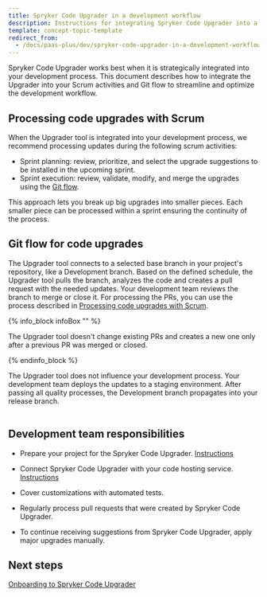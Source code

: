 ```yaml
---
title: Spryker Code Upgrader in a development workflow
description: Instructions for integrating Spryker Code Upgrader into a development process
template: concept-topic-template
redirect_from:
  - /docs/paas-plus/dev/spryker-code-upgrader-in-a-development-workflow.html
---
```


Spryker Code Upgrader works best when it is strategically integrated into your development process. This document describes how to integrate the Upgrader into your Scrum activities and Git flow to streamline and optimize the development workflow.

## Processing code upgrades with Scrum

When the Upgrader tool is integrated into your development process, we recommend processing updates during the following scrum activities:

* Sprint planning: review, prioritize, and select the upgrade suggestions to be installed in the upcoming sprint.
* Sprint execution: review, validate, modify, and merge the upgrades using the [Git flow](#git-flow-for-code-upgrades).

This approach lets you break up big upgrades into smaller pieces. Each smaller piece can be processed within a sprint ensuring the continuity of the process.

## Git flow for code upgrades

The Upgrader tool connects to a selected base branch in your project's repository, like a Development branch. Based on the defined schedule, the Upgrader tool pulls the branch, analyzes the code and creates a pull request with the needed updates. Your development team reviews the branch to merge or close it. For processing the PRs, you can use the process described in [Processing code upgrades with Scrum](#processing-code-upgrades-with-scrum).

{% info_block infoBox "" %}

The Upgrader tool doesn't change existing PRs and creates a new one only after a previous PR was merged or closed.

{% endinfo_block %}


The Upgrader tool does not influence your development process. Your development team deploys the updates to a staging environment. After passing all quality processes, the Development branch propagates into your release branch.

<div class="mxgraph" style="max-width:100%;border:1px solid transparent;" data-mxgraph="{&quot;highlight&quot;:&quot;#0000ff&quot;,&quot;nav&quot;:true,&quot;resize&quot;:true,&quot;toolbar&quot;:&quot;zoom layers tags lightbox&quot;,&quot;edit&quot;:&quot;_blank&quot;,&quot;xml&quot;:&quot;&lt;mxfile host=\&quot;ac.draw.io\&quot; modified=\&quot;2023-05-10T10:10:06.157Z\&quot; agent=\&quot;Mozilla/5.0 (Windows NT 10.0; Win64; x64) AppleWebKit/537.36 (KHTML, like Gecko) Chrome/113.0.0.0 Safari/537.36\&quot; etag=\&quot;dyOt998a479eamDVNPS9\&quot; version=\&quot;21.2.1\&quot; type=\&quot;embed\&quot;&gt;\n  &lt;diagram id=\&quot;2U4xRcvccBM7bDsFLrtS\&quot; name=\&quot;Page-1\&quot;&gt;\n    &lt;mxGraphModel dx=\&quot;1221\&quot; dy=\&quot;655\&quot; grid=\&quot;1\&quot; gridSize=\&quot;10\&quot; guides=\&quot;1\&quot; tooltips=\&quot;1\&quot; connect=\&quot;1\&quot; arrows=\&quot;1\&quot; fold=\&quot;1\&quot; page=\&quot;1\&quot; pageScale=\&quot;1\&quot; pageWidth=\&quot;850\&quot; pageHeight=\&quot;1100\&quot; math=\&quot;0\&quot; shadow=\&quot;0\&quot;&gt;\n      &lt;root&gt;\n        &lt;mxCell id=\&quot;0\&quot; /&gt;\n        &lt;mxCell id=\&quot;1\&quot; parent=\&quot;0\&quot; /&gt;\n        &lt;mxCell id=\&quot;mMndJCWNl6UvMToYRjuH-1\&quot; value=\&quot;\&quot; style=\&quot;endArrow=halfCircle;dashed=1;html=1;dashPattern=1 3;strokeWidth=2;rounded=0;startArrow=halfCircle;startFill=0;endFill=0;\&quot; parent=\&quot;1\&quot; edge=\&quot;1\&quot;&gt;\n          &lt;mxGeometry width=\&quot;50\&quot; height=\&quot;50\&quot; relative=\&quot;1\&quot; as=\&quot;geometry\&quot;&gt;\n            &lt;mxPoint x=\&quot;40\&quot; y=\&quot;220\&quot; as=\&quot;sourcePoint\&quot; /&gt;\n            &lt;mxPoint x=\&quot;840\&quot; y=\&quot;220\&quot; as=\&quot;targetPoint\&quot; /&gt;\n          &lt;/mxGeometry&gt;\n        &lt;/mxCell&gt;\n        &lt;mxCell id=\&quot;mMndJCWNl6UvMToYRjuH-2\&quot; value=\&quot;Sprint 1\&quot; style=\&quot;rounded=0;whiteSpace=wrap;html=1;fillColor=#dae8fc;strokeColor=#6c8ebf;\&quot; parent=\&quot;1\&quot; vertex=\&quot;1\&quot;&gt;\n          &lt;mxGeometry x=\&quot;40\&quot; y=\&quot;70\&quot; width=\&quot;110\&quot; height=\&quot;30\&quot; as=\&quot;geometry\&quot; /&gt;\n        &lt;/mxCell&gt;\n        &lt;mxCell id=\&quot;mMndJCWNl6UvMToYRjuH-3\&quot; value=\&quot;Sprint 2\&quot; style=\&quot;rounded=0;whiteSpace=wrap;html=1;fillColor=#dae8fc;strokeColor=#6c8ebf;\&quot; parent=\&quot;1\&quot; vertex=\&quot;1\&quot;&gt;\n          &lt;mxGeometry x=\&quot;230\&quot; y=\&quot;70\&quot; width=\&quot;110\&quot; height=\&quot;30\&quot; as=\&quot;geometry\&quot; /&gt;\n        &lt;/mxCell&gt;\n        &lt;mxCell id=\&quot;mMndJCWNl6UvMToYRjuH-4\&quot; value=\&quot;Sprint 3\&quot; style=\&quot;rounded=0;whiteSpace=wrap;html=1;fillColor=#dae8fc;strokeColor=#6c8ebf;\&quot; parent=\&quot;1\&quot; vertex=\&quot;1\&quot;&gt;\n          &lt;mxGeometry x=\&quot;410\&quot; y=\&quot;70\&quot; width=\&quot;110\&quot; height=\&quot;30\&quot; as=\&quot;geometry\&quot; /&gt;\n        &lt;/mxCell&gt;\n        &lt;mxCell id=\&quot;mMndJCWNl6UvMToYRjuH-5\&quot; value=\&quot;\&quot; style=\&quot;endArrow=none;dashed=1;html=1;strokeWidth=2;rounded=0;entryX=0;entryY=1;entryDx=0;entryDy=0;\&quot; parent=\&quot;1\&quot; target=\&quot;mMndJCWNl6UvMToYRjuH-2\&quot; edge=\&quot;1\&quot;&gt;\n          &lt;mxGeometry width=\&quot;50\&quot; height=\&quot;50\&quot; relative=\&quot;1\&quot; as=\&quot;geometry\&quot;&gt;\n            &lt;mxPoint x=\&quot;40\&quot; y=\&quot;210\&quot; as=\&quot;sourcePoint\&quot; /&gt;\n            &lt;mxPoint x=\&quot;60\&quot; y=\&quot;150\&quot; as=\&quot;targetPoint\&quot; /&gt;\n          &lt;/mxGeometry&gt;\n        &lt;/mxCell&gt;\n        &lt;mxCell id=\&quot;mMndJCWNl6UvMToYRjuH-6\&quot; value=\&quot;\&quot; style=\&quot;endArrow=none;dashed=1;html=1;strokeWidth=2;rounded=0;\&quot; parent=\&quot;1\&quot; edge=\&quot;1\&quot;&gt;\n          &lt;mxGeometry width=\&quot;50\&quot; height=\&quot;50\&quot; relative=\&quot;1\&quot; as=\&quot;geometry\&quot;&gt;\n            &lt;mxPoint x=\&quot;840\&quot; y=\&quot;210\&quot; as=\&quot;sourcePoint\&quot; /&gt;\n            &lt;mxPoint x=\&quot;150\&quot; y=\&quot;100\&quot; as=\&quot;targetPoint\&quot; /&gt;\n          &lt;/mxGeometry&gt;\n        &lt;/mxCell&gt;\n        &lt;mxCell id=\&quot;mMndJCWNl6UvMToYRjuH-7\&quot; value=\&quot;\&quot; style=\&quot;endArrow=classic;html=1;rounded=0;exitX=1;exitY=0.5;exitDx=0;exitDy=0;entryX=0;entryY=0.5;entryDx=0;entryDy=0;\&quot; parent=\&quot;1\&quot; source=\&quot;mMndJCWNl6UvMToYRjuH-2\&quot; target=\&quot;mMndJCWNl6UvMToYRjuH-3\&quot; edge=\&quot;1\&quot;&gt;\n          &lt;mxGeometry width=\&quot;50\&quot; height=\&quot;50\&quot; relative=\&quot;1\&quot; as=\&quot;geometry\&quot;&gt;\n            &lt;mxPoint x=\&quot;150\&quot; y=\&quot;80\&quot; as=\&quot;sourcePoint\&quot; /&gt;\n            &lt;mxPoint x=\&quot;200\&quot; y=\&quot;30\&quot; as=\&quot;targetPoint\&quot; /&gt;\n          &lt;/mxGeometry&gt;\n        &lt;/mxCell&gt;\n        &lt;mxCell id=\&quot;mMndJCWNl6UvMToYRjuH-8\&quot; value=\&quot;\&quot; style=\&quot;endArrow=classic;html=1;rounded=0;exitX=1;exitY=0.5;exitDx=0;exitDy=0;entryX=0;entryY=0.5;entryDx=0;entryDy=0;\&quot; parent=\&quot;1\&quot; source=\&quot;mMndJCWNl6UvMToYRjuH-3\&quot; target=\&quot;mMndJCWNl6UvMToYRjuH-4\&quot; edge=\&quot;1\&quot;&gt;\n          &lt;mxGeometry width=\&quot;50\&quot; height=\&quot;50\&quot; relative=\&quot;1\&quot; as=\&quot;geometry\&quot;&gt;\n            &lt;mxPoint x=\&quot;370\&quot; y=\&quot;50\&quot; as=\&quot;sourcePoint\&quot; /&gt;\n            &lt;mxPoint x=\&quot;420\&quot; as=\&quot;targetPoint\&quot; /&gt;\n          &lt;/mxGeometry&gt;\n        &lt;/mxCell&gt;\n        &lt;mxCell id=\&quot;mMndJCWNl6UvMToYRjuH-9\&quot; value=\&quot;\&quot; style=\&quot;endArrow=classic;html=1;rounded=0;startArrow=none;\&quot; parent=\&quot;1\&quot; source=\&quot;mMndJCWNl6UvMToYRjuH-15\&quot; edge=\&quot;1\&quot;&gt;\n          &lt;mxGeometry width=\&quot;50\&quot; height=\&quot;50\&quot; relative=\&quot;1\&quot; as=\&quot;geometry\&quot;&gt;\n            &lt;mxPoint x=\&quot;40\&quot; y=\&quot;280\&quot; as=\&quot;sourcePoint\&quot; /&gt;\n            &lt;mxPoint x=\&quot;840\&quot; y=\&quot;280\&quot; as=\&quot;targetPoint\&quot; /&gt;\n          &lt;/mxGeometry&gt;\n        &lt;/mxCell&gt;\n        &lt;mxCell id=\&quot;mMndJCWNl6UvMToYRjuH-10\&quot; value=\&quot;Spryker Cloud Production\&quot; style=\&quot;ellipse;shape=cloud;whiteSpace=wrap;html=1;fillColor=#ffe6cc;strokeColor=#d79b00;\&quot; parent=\&quot;1\&quot; vertex=\&quot;1\&quot;&gt;\n          &lt;mxGeometry x=\&quot;870\&quot; y=\&quot;295\&quot; width=\&quot;120\&quot; height=\&quot;80\&quot; as=\&quot;geometry\&quot; /&gt;\n        &lt;/mxCell&gt;\n        &lt;mxCell id=\&quot;mMndJCWNl6UvMToYRjuH-11\&quot; value=\&quot;\&quot; style=\&quot;endArrow=none;html=1;rounded=0;\&quot; parent=\&quot;1\&quot; target=\&quot;mMndJCWNl6UvMToYRjuH-13\&quot; edge=\&quot;1\&quot;&gt;\n          &lt;mxGeometry width=\&quot;50\&quot; height=\&quot;50\&quot; relative=\&quot;1\&quot; as=\&quot;geometry\&quot;&gt;\n            &lt;mxPoint x=\&quot;40\&quot; y=\&quot;280\&quot; as=\&quot;sourcePoint\&quot; /&gt;\n            &lt;mxPoint x=\&quot;720\&quot; y=\&quot;280\&quot; as=\&quot;targetPoint\&quot; /&gt;\n          &lt;/mxGeometry&gt;\n        &lt;/mxCell&gt;\n        &lt;mxCell id=\&quot;mMndJCWNl6UvMToYRjuH-12\&quot; value=\&quot;main branch\&quot; style=\&quot;edgeLabel;html=1;align=center;verticalAlign=middle;resizable=0;points=[];\&quot; parent=\&quot;mMndJCWNl6UvMToYRjuH-11\&quot; vertex=\&quot;1\&quot; connectable=\&quot;0\&quot;&gt;\n          &lt;mxGeometry x=\&quot;-0.855\&quot; relative=\&quot;1\&quot; as=\&quot;geometry\&quot;&gt;\n            &lt;mxPoint x=\&quot;-4\&quot; as=\&quot;offset\&quot; /&gt;\n          &lt;/mxGeometry&gt;\n        &lt;/mxCell&gt;\n        &lt;mxCell id=\&quot;mMndJCWNl6UvMToYRjuH-13\&quot; value=\&quot;M1\&quot; style=\&quot;ellipse;whiteSpace=wrap;html=1;aspect=fixed;fillColor=#e1d5e7;strokeColor=#9673a6;\&quot; parent=\&quot;1\&quot; vertex=\&quot;1\&quot;&gt;\n          &lt;mxGeometry x=\&quot;91\&quot; y=\&quot;265\&quot; width=\&quot;30\&quot; height=\&quot;30\&quot; as=\&quot;geometry\&quot; /&gt;\n        &lt;/mxCell&gt;\n        &lt;mxCell id=\&quot;mMndJCWNl6UvMToYRjuH-14\&quot; value=\&quot;\&quot; style=\&quot;endArrow=none;html=1;rounded=0;startArrow=none;\&quot; parent=\&quot;1\&quot; source=\&quot;mMndJCWNl6UvMToYRjuH-13\&quot; target=\&quot;mMndJCWNl6UvMToYRjuH-15\&quot; edge=\&quot;1\&quot;&gt;\n          &lt;mxGeometry width=\&quot;50\&quot; height=\&quot;50\&quot; relative=\&quot;1\&quot; as=\&quot;geometry\&quot;&gt;\n            &lt;mxPoint x=\&quot;121\&quot; y=\&quot;280\&quot; as=\&quot;sourcePoint\&quot; /&gt;\n            &lt;mxPoint x=\&quot;720\&quot; y=\&quot;280\&quot; as=\&quot;targetPoint\&quot; /&gt;\n          &lt;/mxGeometry&gt;\n        &lt;/mxCell&gt;\n        &lt;mxCell id=\&quot;mMndJCWNl6UvMToYRjuH-15\&quot; value=\&quot;M2\&quot; style=\&quot;ellipse;whiteSpace=wrap;html=1;aspect=fixed;fillColor=#e1d5e7;strokeColor=#9673a6;\&quot; parent=\&quot;1\&quot; vertex=\&quot;1\&quot;&gt;\n          &lt;mxGeometry x=\&quot;750\&quot; y=\&quot;265\&quot; width=\&quot;30\&quot; height=\&quot;30\&quot; as=\&quot;geometry\&quot; /&gt;\n        &lt;/mxCell&gt;\n        &lt;mxCell id=\&quot;mMndJCWNl6UvMToYRjuH-16\&quot; value=\&quot;deploy\&quot; style=\&quot;endArrow=classic;html=1;rounded=0;dashed=1;exitX=0.5;exitY=1;exitDx=0;exitDy=0;entryX=0.07;entryY=0.4;entryDx=0;entryDy=0;entryPerimeter=0;\&quot; parent=\&quot;1\&quot; source=\&quot;mMndJCWNl6UvMToYRjuH-15\&quot; target=\&quot;mMndJCWNl6UvMToYRjuH-10\&quot; edge=\&quot;1\&quot;&gt;\n          &lt;mxGeometry width=\&quot;50\&quot; height=\&quot;50\&quot; relative=\&quot;1\&quot; as=\&quot;geometry\&quot;&gt;\n            &lt;mxPoint x=\&quot;760\&quot; y=\&quot;390\&quot; as=\&quot;sourcePoint\&quot; /&gt;\n            &lt;mxPoint x=\&quot;810\&quot; y=\&quot;340\&quot; as=\&quot;targetPoint\&quot; /&gt;\n          &lt;/mxGeometry&gt;\n        &lt;/mxCell&gt;\n        &lt;mxCell id=\&quot;mMndJCWNl6UvMToYRjuH-17\&quot; value=\&quot;\&quot; style=\&quot;endArrow=classic;html=1;rounded=0;startArrow=none;\&quot; parent=\&quot;1\&quot; source=\&quot;mMndJCWNl6UvMToYRjuH-25\&quot; edge=\&quot;1\&quot;&gt;\n          &lt;mxGeometry width=\&quot;50\&quot; height=\&quot;50\&quot; relative=\&quot;1\&quot; as=\&quot;geometry\&quot;&gt;\n            &lt;mxPoint x=\&quot;40\&quot; y=\&quot;494.5\&quot; as=\&quot;sourcePoint\&quot; /&gt;\n            &lt;mxPoint x=\&quot;830\&quot; y=\&quot;495\&quot; as=\&quot;targetPoint\&quot; /&gt;\n          &lt;/mxGeometry&gt;\n        &lt;/mxCell&gt;\n        &lt;mxCell id=\&quot;mMndJCWNl6UvMToYRjuH-18\&quot; value=\&quot;\&quot; style=\&quot;endArrow=classic;html=1;rounded=0;exitX=0.5;exitY=1;exitDx=0;exitDy=0;entryX=0.5;entryY=0;entryDx=0;entryDy=0;\&quot; parent=\&quot;1\&quot; source=\&quot;mMndJCWNl6UvMToYRjuH-13\&quot; target=\&quot;mMndJCWNl6UvMToYRjuH-23\&quot; edge=\&quot;1\&quot;&gt;\n          &lt;mxGeometry width=\&quot;50\&quot; height=\&quot;50\&quot; relative=\&quot;1\&quot; as=\&quot;geometry\&quot;&gt;\n            &lt;mxPoint x=\&quot;240\&quot; y=\&quot;430\&quot; as=\&quot;sourcePoint\&quot; /&gt;\n            &lt;mxPoint x=\&quot;290\&quot; y=\&quot;380\&quot; as=\&quot;targetPoint\&quot; /&gt;\n          &lt;/mxGeometry&gt;\n        &lt;/mxCell&gt;\n        &lt;mxCell id=\&quot;mMndJCWNl6UvMToYRjuH-19\&quot; value=\&quot;branch\&quot; style=\&quot;edgeLabel;html=1;align=center;verticalAlign=middle;resizable=0;points=[];\&quot; parent=\&quot;mMndJCWNl6UvMToYRjuH-18\&quot; vertex=\&quot;1\&quot; connectable=\&quot;0\&quot;&gt;\n          &lt;mxGeometry x=\&quot;-0.0293\&quot; y=\&quot;-1\&quot; relative=\&quot;1\&quot; as=\&quot;geometry\&quot;&gt;\n            &lt;mxPoint as=\&quot;offset\&quot; /&gt;\n          &lt;/mxGeometry&gt;\n        &lt;/mxCell&gt;\n        &lt;mxCell id=\&quot;mMndJCWNl6UvMToYRjuH-20\&quot; value=\&quot;\&quot; style=\&quot;endArrow=none;html=1;rounded=0;\&quot; parent=\&quot;1\&quot; target=\&quot;mMndJCWNl6UvMToYRjuH-22\&quot; edge=\&quot;1\&quot;&gt;\n          &lt;mxGeometry width=\&quot;50\&quot; height=\&quot;50\&quot; relative=\&quot;1\&quot; as=\&quot;geometry\&quot;&gt;\n            &lt;mxPoint x=\&quot;40\&quot; y=\&quot;494.5\&quot; as=\&quot;sourcePoint\&quot; /&gt;\n            &lt;mxPoint x=\&quot;960\&quot; y=\&quot;494.5\&quot; as=\&quot;targetPoint\&quot; /&gt;\n          &lt;/mxGeometry&gt;\n        &lt;/mxCell&gt;\n        &lt;mxCell id=\&quot;mMndJCWNl6UvMToYRjuH-21\&quot; value=\&quot;develop branch\&quot; style=\&quot;edgeLabel;html=1;align=center;verticalAlign=middle;resizable=0;points=[];\&quot; parent=\&quot;mMndJCWNl6UvMToYRjuH-20\&quot; connectable=\&quot;0\&quot; vertex=\&quot;1\&quot;&gt;\n          &lt;mxGeometry x=\&quot;-0.937\&quot; y=\&quot;-2\&quot; relative=\&quot;1\&quot; as=\&quot;geometry\&quot;&gt;\n            &lt;mxPoint x=\&quot;14\&quot; y=\&quot;-2\&quot; as=\&quot;offset\&quot; /&gt;\n          &lt;/mxGeometry&gt;\n        &lt;/mxCell&gt;\n        &lt;mxCell id=\&quot;mMndJCWNl6UvMToYRjuH-22\&quot; value=\&quot;D2\&quot; style=\&quot;ellipse;whiteSpace=wrap;html=1;aspect=fixed;fillColor=#e1d5e7;strokeColor=#9673a6;\&quot; parent=\&quot;1\&quot; vertex=\&quot;1\&quot;&gt;\n          &lt;mxGeometry x=\&quot;330\&quot; y=\&quot;480\&quot; width=\&quot;30\&quot; height=\&quot;30\&quot; as=\&quot;geometry\&quot; /&gt;\n        &lt;/mxCell&gt;\n        &lt;mxCell id=\&quot;mMndJCWNl6UvMToYRjuH-23\&quot; value=\&quot;D1\&quot; style=\&quot;ellipse;whiteSpace=wrap;html=1;aspect=fixed;fillColor=#e1d5e7;strokeColor=#9673a6;\&quot; parent=\&quot;1\&quot; vertex=\&quot;1\&quot;&gt;\n          &lt;mxGeometry x=\&quot;140\&quot; y=\&quot;480\&quot; width=\&quot;30\&quot; height=\&quot;30\&quot; as=\&quot;geometry\&quot; /&gt;\n        &lt;/mxCell&gt;\n        &lt;mxCell id=\&quot;mMndJCWNl6UvMToYRjuH-24\&quot; value=\&quot;\&quot; style=\&quot;endArrow=none;html=1;rounded=0;startArrow=none;\&quot; parent=\&quot;1\&quot; source=\&quot;mMndJCWNl6UvMToYRjuH-35\&quot; target=\&quot;mMndJCWNl6UvMToYRjuH-25\&quot; edge=\&quot;1\&quot;&gt;\n          &lt;mxGeometry width=\&quot;50\&quot; height=\&quot;50\&quot; relative=\&quot;1\&quot; as=\&quot;geometry\&quot;&gt;\n            &lt;mxPoint x=\&quot;250\&quot; y=\&quot;495\&quot; as=\&quot;sourcePoint\&quot; /&gt;\n            &lt;mxPoint x=\&quot;960\&quot; y=\&quot;494.5\&quot; as=\&quot;targetPoint\&quot; /&gt;\n          &lt;/mxGeometry&gt;\n        &lt;/mxCell&gt;\n        &lt;mxCell id=\&quot;mMndJCWNl6UvMToYRjuH-25\&quot; value=\&quot;D4\&quot; style=\&quot;ellipse;whiteSpace=wrap;html=1;aspect=fixed;fillColor=#e1d5e7;strokeColor=#9673a6;\&quot; parent=\&quot;1\&quot; vertex=\&quot;1\&quot;&gt;\n          &lt;mxGeometry x=\&quot;700\&quot; y=\&quot;480\&quot; width=\&quot;30\&quot; height=\&quot;30\&quot; as=\&quot;geometry\&quot; /&gt;\n        &lt;/mxCell&gt;\n        &lt;mxCell id=\&quot;mMndJCWNl6UvMToYRjuH-26\&quot; value=\&quot;merge\&quot; style=\&quot;endArrow=classic;html=1;rounded=0;exitX=0.5;exitY=0;exitDx=0;exitDy=0;entryX=0.5;entryY=1;entryDx=0;entryDy=0;\&quot; parent=\&quot;1\&quot; source=\&quot;mMndJCWNl6UvMToYRjuH-25\&quot; target=\&quot;mMndJCWNl6UvMToYRjuH-15\&quot; edge=\&quot;1\&quot;&gt;\n          &lt;mxGeometry width=\&quot;50\&quot; height=\&quot;50\&quot; relative=\&quot;1\&quot; as=\&quot;geometry\&quot;&gt;\n            &lt;mxPoint x=\&quot;670\&quot; y=\&quot;410\&quot; as=\&quot;sourcePoint\&quot; /&gt;\n            &lt;mxPoint x=\&quot;720\&quot; y=\&quot;360\&quot; as=\&quot;targetPoint\&quot; /&gt;\n          &lt;/mxGeometry&gt;\n        &lt;/mxCell&gt;\n        &lt;mxCell id=\&quot;mMndJCWNl6UvMToYRjuH-27\&quot; value=\&quot;deploy\&quot; style=\&quot;endArrow=classic;html=1;rounded=0;dashed=1;exitX=1;exitY=0;exitDx=0;exitDy=0;entryX=0.13;entryY=0.77;entryDx=0;entryDy=0;entryPerimeter=0;\&quot; parent=\&quot;1\&quot; source=\&quot;mMndJCWNl6UvMToYRjuH-25\&quot; target=\&quot;mMndJCWNl6UvMToYRjuH-36\&quot; edge=\&quot;1\&quot;&gt;\n          &lt;mxGeometry width=\&quot;50\&quot; height=\&quot;50\&quot; relative=\&quot;1\&quot; as=\&quot;geometry\&quot;&gt;\n            &lt;mxPoint x=\&quot;775\&quot; y=\&quot;305\&quot; as=\&quot;sourcePoint\&quot; /&gt;\n            &lt;mxPoint x=\&quot;848.4000000000001\&quot; y=\&quot;382\&quot; as=\&quot;targetPoint\&quot; /&gt;\n          &lt;/mxGeometry&gt;\n        &lt;/mxCell&gt;\n        &lt;mxCell id=\&quot;mMndJCWNl6UvMToYRjuH-28\&quot; value=\&quot;\&quot; style=\&quot;rounded=0;whiteSpace=wrap;html=1;opacity=60;dashed=1;fillColor=#d5e8d4;strokeColor=#82b366;dashPattern=12 12;\&quot; parent=\&quot;1\&quot; vertex=\&quot;1\&quot;&gt;\n          &lt;mxGeometry x=\&quot;30\&quot; y=\&quot;560\&quot; width=\&quot;550\&quot; height=\&quot;180\&quot; as=\&quot;geometry\&quot; /&gt;\n        &lt;/mxCell&gt;\n        &lt;mxCell id=\&quot;mMndJCWNl6UvMToYRjuH-29\&quot; value=\&quot;\&quot; style=\&quot;endArrow=classic;html=1;rounded=0;exitX=1;exitY=0.5;exitDx=0;exitDy=0;entryX=0.5;entryY=1;entryDx=0;entryDy=0;\&quot; parent=\&quot;1\&quot; source=\&quot;mMndJCWNl6UvMToYRjuH-31\&quot; target=\&quot;mMndJCWNl6UvMToYRjuH-35\&quot; edge=\&quot;1\&quot;&gt;\n          &lt;mxGeometry width=\&quot;50\&quot; height=\&quot;50\&quot; relative=\&quot;1\&quot; as=\&quot;geometry\&quot;&gt;\n            &lt;mxPoint x=\&quot;740\&quot; y=\&quot;620\&quot; as=\&quot;sourcePoint\&quot; /&gt;\n            &lt;mxPoint x=\&quot;340\&quot; y=\&quot;585\&quot; as=\&quot;targetPoint\&quot; /&gt;\n          &lt;/mxGeometry&gt;\n        &lt;/mxCell&gt;\n        &lt;mxCell id=\&quot;mMndJCWNl6UvMToYRjuH-30\&quot; value=\&quot;merge the PR\&quot; style=\&quot;edgeLabel;html=1;align=center;verticalAlign=middle;resizable=0;points=[];\&quot; parent=\&quot;mMndJCWNl6UvMToYRjuH-29\&quot; vertex=\&quot;1\&quot; connectable=\&quot;0\&quot;&gt;\n          &lt;mxGeometry x=\&quot;0.1467\&quot; relative=\&quot;1\&quot; as=\&quot;geometry\&quot;&gt;\n            &lt;mxPoint x=\&quot;7\&quot; y=\&quot;-2\&quot; as=\&quot;offset\&quot; /&gt;\n          &lt;/mxGeometry&gt;\n        &lt;/mxCell&gt;\n        &lt;mxCell id=\&quot;mMndJCWNl6UvMToYRjuH-31\&quot; value=\&quot;U1\&quot; style=\&quot;ellipse;whiteSpace=wrap;html=1;aspect=fixed;fillColor=#e1d5e7;strokeColor=#9673a6;\&quot; parent=\&quot;1\&quot; vertex=\&quot;1\&quot;&gt;\n          &lt;mxGeometry x=\&quot;405\&quot; y=\&quot;570\&quot; width=\&quot;30\&quot; height=\&quot;30\&quot; as=\&quot;geometry\&quot; /&gt;\n        &lt;/mxCell&gt;\n        &lt;mxCell id=\&quot;mMndJCWNl6UvMToYRjuH-32\&quot; value=\&quot;\&quot; style=\&quot;endArrow=classic;html=1;rounded=0;exitX=1;exitY=0.5;exitDx=0;exitDy=0;entryX=0;entryY=0.5;entryDx=0;entryDy=0;\&quot; parent=\&quot;1\&quot; source=\&quot;mMndJCWNl6UvMToYRjuH-37\&quot; target=\&quot;_mcKxxylJ-jb3VWPHy3--9\&quot; edge=\&quot;1\&quot;&gt;\n          &lt;mxGeometry width=\&quot;50\&quot; height=\&quot;50\&quot; relative=\&quot;1\&quot; as=\&quot;geometry\&quot;&gt;\n            &lt;mxPoint x=\&quot;160\&quot; y=\&quot;630\&quot; as=\&quot;sourcePoint\&quot; /&gt;\n            &lt;mxPoint x=\&quot;210\&quot; y=\&quot;580\&quot; as=\&quot;targetPoint\&quot; /&gt;\n          &lt;/mxGeometry&gt;\n        &lt;/mxCell&gt;\n        &lt;mxCell id=\&quot;mMndJCWNl6UvMToYRjuH-33\&quot; value=\&quot;trigger Upgrader\&quot; style=\&quot;edgeLabel;html=1;align=center;verticalAlign=middle;resizable=0;points=[];labelBackgroundColor=none;\&quot; parent=\&quot;mMndJCWNl6UvMToYRjuH-32\&quot; vertex=\&quot;1\&quot; connectable=\&quot;0\&quot;&gt;\n          &lt;mxGeometry x=\&quot;-0.12\&quot; y=\&quot;1\&quot; relative=\&quot;1\&quot; as=\&quot;geometry\&quot;&gt;\n            &lt;mxPoint x=\&quot;2\&quot; y=\&quot;-14\&quot; as=\&quot;offset\&quot; /&gt;\n          &lt;/mxGeometry&gt;\n        &lt;/mxCell&gt;\n        &lt;mxCell id=\&quot;mMndJCWNl6UvMToYRjuH-34\&quot; value=\&quot;\&quot; style=\&quot;endArrow=none;html=1;rounded=0;startArrow=none;\&quot; parent=\&quot;1\&quot; source=\&quot;mMndJCWNl6UvMToYRjuH-22\&quot; target=\&quot;mMndJCWNl6UvMToYRjuH-35\&quot; edge=\&quot;1\&quot;&gt;\n          &lt;mxGeometry width=\&quot;50\&quot; height=\&quot;50\&quot; relative=\&quot;1\&quot; as=\&quot;geometry\&quot;&gt;\n            &lt;mxPoint x=\&quot;250\&quot; y=\&quot;495\&quot; as=\&quot;sourcePoint\&quot; /&gt;\n            &lt;mxPoint x=\&quot;700\&quot; y=\&quot;495\&quot; as=\&quot;targetPoint\&quot; /&gt;\n          &lt;/mxGeometry&gt;\n        &lt;/mxCell&gt;\n        &lt;mxCell id=\&quot;mMndJCWNl6UvMToYRjuH-35\&quot; value=\&quot;D3\&quot; style=\&quot;ellipse;whiteSpace=wrap;html=1;aspect=fixed;fillColor=#e1d5e7;strokeColor=#9673a6;\&quot; parent=\&quot;1\&quot; vertex=\&quot;1\&quot;&gt;\n          &lt;mxGeometry x=\&quot;510\&quot; y=\&quot;480\&quot; width=\&quot;30\&quot; height=\&quot;30\&quot; as=\&quot;geometry\&quot; /&gt;\n        &lt;/mxCell&gt;\n        &lt;mxCell id=\&quot;mMndJCWNl6UvMToYRjuH-36\&quot; value=\&quot;Spryker Cloud Staging\&quot; style=\&quot;ellipse;shape=cloud;whiteSpace=wrap;html=1;fillColor=#ffe6cc;strokeColor=#d79b00;\&quot; parent=\&quot;1\&quot; vertex=\&quot;1\&quot;&gt;\n          &lt;mxGeometry x=\&quot;870\&quot; y=\&quot;360\&quot; width=\&quot;120\&quot; height=\&quot;80\&quot; as=\&quot;geometry\&quot; /&gt;\n        &lt;/mxCell&gt;\n        &lt;mxCell id=\&quot;mMndJCWNl6UvMToYRjuH-37\&quot; value=\&quot;Spryker CI\&quot; style=\&quot;rounded=1;whiteSpace=wrap;html=1;fillColor=#f5f5f5;fontColor=#333333;strokeColor=#666666;\&quot; parent=\&quot;1\&quot; vertex=\&quot;1\&quot;&gt;\n          &lt;mxGeometry x=\&quot;67.5\&quot; y=\&quot;655\&quot; width=\&quot;175\&quot; height=\&quot;60\&quot; as=\&quot;geometry\&quot; /&gt;\n        &lt;/mxCell&gt;\n        &lt;mxCell id=\&quot;mMndJCWNl6UvMToYRjuH-38\&quot; value=\&quot;\&quot; style=\&quot;endArrow=classic;html=1;rounded=0;exitX=0.5;exitY=1;exitDx=0;exitDy=0;dashed=1;\&quot; parent=\&quot;1\&quot; source=\&quot;mMndJCWNl6UvMToYRjuH-23\&quot; target=\&quot;mMndJCWNl6UvMToYRjuH-37\&quot; edge=\&quot;1\&quot;&gt;\n          &lt;mxGeometry width=\&quot;50\&quot; height=\&quot;50\&quot; relative=\&quot;1\&quot; as=\&quot;geometry\&quot;&gt;\n            &lt;mxPoint x=\&quot;420\&quot; y=\&quot;640\&quot; as=\&quot;sourcePoint\&quot; /&gt;\n            &lt;mxPoint x=\&quot;470\&quot; y=\&quot;590\&quot; as=\&quot;targetPoint\&quot; /&gt;\n          &lt;/mxGeometry&gt;\n        &lt;/mxCell&gt;\n        &lt;mxCell id=\&quot;mMndJCWNl6UvMToYRjuH-39\&quot; value=\&quot;pull code\&quot; style=\&quot;edgeLabel;html=1;align=center;verticalAlign=middle;resizable=0;points=[];fontSize=12;\&quot; parent=\&quot;mMndJCWNl6UvMToYRjuH-38\&quot; vertex=\&quot;1\&quot; connectable=\&quot;0\&quot;&gt;\n          &lt;mxGeometry x=\&quot;0.5597\&quot; y=\&quot;1\&quot; relative=\&quot;1\&quot; as=\&quot;geometry\&quot;&gt;\n            &lt;mxPoint x=\&quot;-1\&quot; y=\&quot;-83\&quot; as=\&quot;offset\&quot; /&gt;\n          &lt;/mxGeometry&gt;\n        &lt;/mxCell&gt;\n        &lt;mxCell id=\&quot;mMndJCWNl6UvMToYRjuH-40\&quot; value=\&quot;&amp;lt;font style=&amp;quot;font-size: 20px;&amp;quot;&amp;gt;&amp;lt;font style=&amp;quot;font-size: 20px;&amp;quot;&amp;gt;Spryker Code Upgrader&amp;lt;/font&amp;gt;&amp;lt;/font&amp;gt;\&quot; style=\&quot;text;html=1;strokeColor=none;fillColor=none;align=center;verticalAlign=middle;whiteSpace=wrap;rounded=0;rotation=90;\&quot; parent=\&quot;1\&quot; vertex=\&quot;1\&quot;&gt;\n          &lt;mxGeometry x=\&quot;527.5\&quot; y=\&quot;630\&quot; width=\&quot;165\&quot; height=\&quot;30\&quot; as=\&quot;geometry\&quot; /&gt;\n        &lt;/mxCell&gt;\n        &lt;mxCell id=\&quot;mMndJCWNl6UvMToYRjuH-42\&quot; value=\&quot;\&quot; style=\&quot;endArrow=classic;html=1;rounded=0;dashed=1;fontSize=12;entryX=0.5;entryY=1;entryDx=0;entryDy=0;exitX=0.5;exitY=0;exitDx=0;exitDy=0;\&quot; parent=\&quot;1\&quot; target=\&quot;mMndJCWNl6UvMToYRjuH-31\&quot; edge=\&quot;1\&quot;&gt;\n          &lt;mxGeometry width=\&quot;50\&quot; height=\&quot;50\&quot; relative=\&quot;1\&quot; as=\&quot;geometry\&quot;&gt;\n            &lt;mxPoint x=\&quot;420\&quot; y=\&quot;655\&quot; as=\&quot;sourcePoint\&quot; /&gt;\n            &lt;mxPoint x=\&quot;460\&quot; y=\&quot;630\&quot; as=\&quot;targetPoint\&quot; /&gt;\n          &lt;/mxGeometry&gt;\n        &lt;/mxCell&gt;\n        &lt;mxCell id=\&quot;mMndJCWNl6UvMToYRjuH-43\&quot; value=\&quot;create branch &amp;amp;amp; PR\&quot; style=\&quot;edgeLabel;html=1;align=center;verticalAlign=middle;resizable=0;points=[];fontSize=12;labelBackgroundColor=none;\&quot; parent=\&quot;mMndJCWNl6UvMToYRjuH-42\&quot; vertex=\&quot;1\&quot; connectable=\&quot;0\&quot;&gt;\n          &lt;mxGeometry x=\&quot;-0.1738\&quot; relative=\&quot;1\&quot; as=\&quot;geometry\&quot;&gt;\n            &lt;mxPoint x=\&quot;55\&quot; y=\&quot;-1\&quot; as=\&quot;offset\&quot; /&gt;\n          &lt;/mxGeometry&gt;\n        &lt;/mxCell&gt;\n        &lt;mxCell id=\&quot;_mcKxxylJ-jb3VWPHy3--9\&quot; value=\&quot;Upgrader tool\&quot; style=\&quot;rounded=1;whiteSpace=wrap;html=1;fillColor=#f5f5f5;fontColor=#333333;strokeColor=#666666;\&quot; parent=\&quot;1\&quot; vertex=\&quot;1\&quot;&gt;\n          &lt;mxGeometry x=\&quot;360\&quot; y=\&quot;655\&quot; width=\&quot;120\&quot; height=\&quot;60\&quot; as=\&quot;geometry\&quot; /&gt;\n        &lt;/mxCell&gt;\n      &lt;/root&gt;\n    &lt;/mxGraphModel&gt;\n  &lt;/diagram&gt;\n&lt;/mxfile&gt;\n&quot;}"></div>
<script type="text/javascript" src="https://viewer.diagrams.net/js/viewer-static.min.js"></script>

## Development team responsibilities

* Prepare your project for the Spryker Code Upgrader. [Instructions](/docs/scu/dev/onboard-to-spryker-code-upgrader/prepare-a-project-for-spryker-code-upgrader.html)

* Connect Spryker Code Upgrader with your code hosting service. [Instructions](/docs/scu/dev/onboard-to-spryker-code-upgrader/onboard-to-spryker-code-upgrader.html)

* Cover customizations with automated tests.

* Regularly process pull requests that were created by Spryker Code Upgrader.

* To continue receiving suggestions from Spryker Code Upgrader, apply major upgrades manually.

## Next steps

[Onboarding to Spryker Code Upgrader](/docs/scu/dev/onboard-to-spryker-code-upgrader/onboard-to-spryker-code-upgrader.html)
